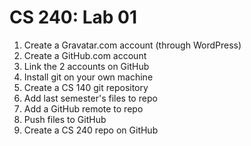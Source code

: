 CS 240: Lab 01
==============

1. Create a Gravatar.com account (through WordPress)
2. Create a GitHub.com account
3. Link the 2 accounts on GitHub
4. Install git on your own machine
5. Create a CS 140 git repository
6. Add last semester's files to repo
7. Add a GitHub remote to repo
8. Push files to GitHub
9. Create a CS 240 repo on GitHub
